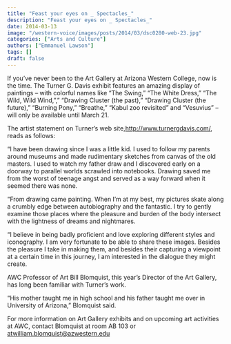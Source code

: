 ```yaml
---
title: "Feast your eyes on _ Spectacles_"
description: "Feast your eyes on _ Spectacles_"
date: 2014-03-13
image: "/western-voice/images/posts/2014/03/dsc0280-web-23.jpg"
categories: ["Arts and Culture"]
authors: ["Emmanuel Lawson"]
tags: []
draft: false
---
```

If you’ve never been to the Art Gallery at Arizona Western College, now is the time. The Turner G. Davis exhibit features an amazing display of paintings – with colorful names like “The Swing,” “The White Dress,” “The Wild, Wild Wind,”,” “Drawing Cluster (the past),” “Drawing Cluster (the future),” “Burning Pony,” “Breathe,” “Kabul zoo revisited” and “Vesuvius” – will only be available until March 21.

The artist statement on Turner’s web site,http://www.turnergdavis.com/, reads as follows:

“I have been drawing since I was a little kid. I used to follow my parents around museums and made rudimentary sketches from canvas of the old masters. I used to watch my father draw and I discovered early on a doorway to parallel worlds scrawled into notebooks. Drawing saved me from the worst of teenage angst and served as a way forward when it seemed there was none.

“From drawing came painting. When I’m at my best, my pictures skate along a crumbly edge between autobiography and the fantastic. I try to gently examine those places where the pleasure and burden of the body intersect with the lightness of dreams and nightmares.

“I believe in being badly proficient and love exploring different styles and iconography. I am very fortunate to be able to share these images. Besides the pleasure I take in making them, and besides their capturing a viewpoint at a certain time in this journey, I am interested in the dialogue they might create.

AWC Professor of Art Bill Blomquist, this year’s Director of the Art Gallery, has long been familiar with Turner’s work.

“His mother taught me in high school and his father taught me over in University of Arizona,” Blomquist said.

For more information on Art Gallery exhibits and on upcoming art activities at AWC, contact Blomquist at room AB 103 or atwilliam.blomquist@azwestern.edu